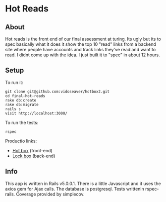 # Hot Reads

## About

Hot reads is the front end of our final assessment at turing. Its ugly but its to
spec basically what it does it show the top 10 "read" links from a backend site where
people have accounts and track links they've read and want to read. I didnt come up with
the idea. I just built it to "spec" in about 12 hours.

## Setup

To run it:

```
git clone git@github.com:vidoseaver/hotbox2.git
cd final-hot-reads
rake db:create
rake db:migrate
rails s
visit http://localhost:3000/
```

To run the tests:
```
rspec
```

Productio links:
* [Hot box](https://mighty-cliffs-80459.herokuapp.com/) (front-end)
* [Lock box](https://warm-dawn-37097.herokuapp.com/) (back-end)


## Info

This app is written in Rails v5.0.0.1. There is a little Javascript and it uses the axios gem for Ajax calls.
The database is postgresql. Tests writtenin rspec-rails. Coverage provided by simplecov.
